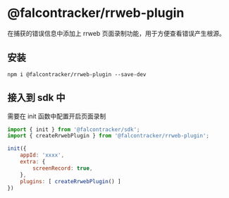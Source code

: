 # @falcontracker/rrweb-plugin

在捕获的错误信息中添加上 rrweb 页面录制功能，用于方便查看错误产生根源。

## 安装

```shell
npm i @falcontracker/rrweb-plugin --save-dev
```

## 接入到 sdk 中


需要在 init 函数中配置开启页面录制

```js
import { init } from '@falcontracker/sdk';
import { createRrwebPlugin } from '@falcontracker/rrweb-plugin';

init({
    appId: 'xxxx',
    extra: {
        screenRecord: true,
    },
    plugins: [ createRrwebPlugin() ]
})
```